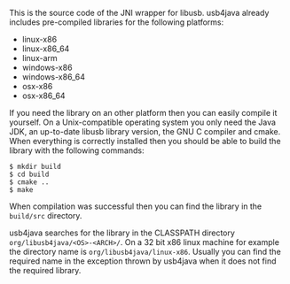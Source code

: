 This is the source code of the JNI wrapper for libusb. usb4java
already includes pre-compiled libraries for the following platforms:

* linux-x86
* linux-x86_64
* linux-arm
* windows-x86
* windows-x86_64
* osx-x86
* osx-x86_64

If you need the library on an other platform then you can easily compile it
yourself.  On a Unix-compatible operating system you only need the Java JDK,
an up-to-date libusb library version, the GNU C compiler and cmake.  When
everything is correctly installed then you should be able to build the
library with the following commands:

    $ mkdir build
    $ cd build
    $ cmake ..
    $ make
  
When compilation was successful then you can find the library in the
`build/src` directory.

usb4java searches for the library in the CLASSPATH directory
`org/libusb4java/<OS>-<ARCH>/`. On a 32 bit x86 linux machine for
example the directory name is `org/libusb4java/linux-x86`. Usually
you can find the required name in the exception thrown by usb4java when it
does not find the required library.
